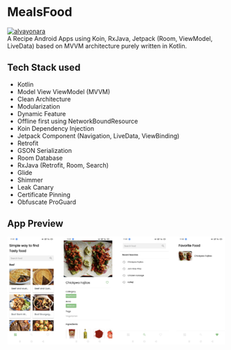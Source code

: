 # MealsFood
[![alvayonara](https://circleci.com/gh/alvayonara/MealsFood.svg?style=shield)](https://circleci.com/gh/alvayonara/MealsFood) <br/>
A Recipe Android Apps using Koin, RxJava, Jetpack (Room, ViewModel, LiveData) based on MVVM architecture purely written in Kotlin.

Tech Stack used
---------
* Kotlin
* Model View ViewModel (MVVM)
* Clean Architecture
* Modularization
* Dynamic Feature
* Offline first using NetworkBoundResource
* Koin Dependency Injection
* Jetpack Component (Navigation, LiveData, ViewBinding)
* Retrofit
* GSON Serialization
* Room Database
* RxJava (Retrofit, Room, Search)
* Glide
* Shimmer
* Leak Canary
* Certificate Pinning
* Obfuscate ProGuard

App Preview
---------
<img src="https://github.com/alvayonara/MealsFood/blob/main/App-preview.png" width="1000"/>
